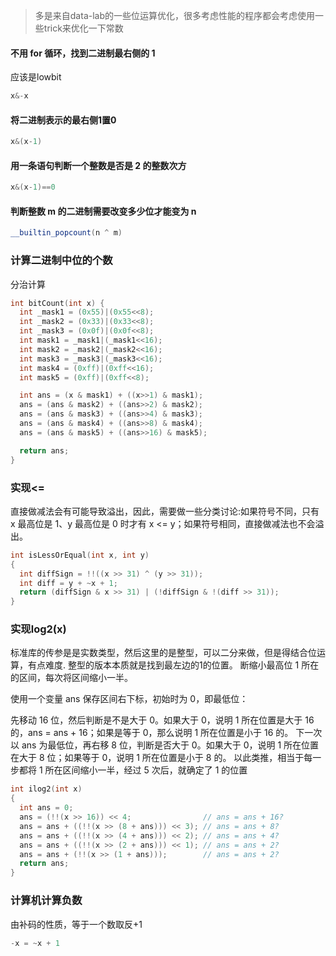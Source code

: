 > 多是来自data-lab的一些位运算优化，很多考虑性能的程序都会考虑使用一些trick来优化一下常数

#### 不用 for 循环，找到二进制最右侧的 1
应该是lowbit
```c++
x&-x
```
#### 将二进制表示的最右侧1置0
```c++
x&(x-1)
```

#### 用一条语句判断一个整数是否是 2 的整数次方
```c++
x&(x-1)==0
```

#### 判断整数 m 的二进制需要改变多少位才能变为 n
```c++
__builtin_popcount(n ^ m)
```

### 计算二进制中位的个数
分治计算
```c++
int bitCount(int x) {
  int _mask1 = (0x55)|(0x55<<8);
  int _mask2 = (0x33)|(0x33<<8);
  int _mask3 = (0x0f)|(0x0f<<8);
  int mask1 = _mask1|(_mask1<<16);
  int mask2 = _mask2|(_mask2<<16);
  int mask3 = _mask3|(_mask3<<16);
  int mask4 = (0xff)|(0xff<<16);
  int mask5 = (0xff)|(0xff<<8);

  int ans = (x & mask1) + ((x>>1) & mask1);
  ans = (ans & mask2) + ((ans>>2) & mask2);
  ans = (ans & mask3) + ((ans>>4) & mask3);
  ans = (ans & mask4) + ((ans>>8) & mask4);
  ans = (ans & mask5) + ((ans>>16) & mask5);

  return ans;
}
```

### 实现<=
直接做减法会有可能导致溢出，因此，需要做一些分类讨论:如果符号不同，只有 x 最高位是 1、y 最高位是 0 时才有 x <= y；如果符号相同，直接做减法也不会溢出。
```c++
int isLessOrEqual(int x, int y)
{
  int diffSign = !!((x >> 31) ^ (y >> 31));
  int diff = y + ~x + 1;
  return (diffSign & x >> 31) | (!diffSign & !(diff >> 31));
}
```

### 实现log2(x)
标准库的传参是是实数类型，然后这里的是整型，可以二分来做，但是得结合位运算，有点难度.
整型的版本本质就是找到最左边的1的位置。
断缩小最高位 1 所在的区间，每次将区间缩小一半。

使用一个变量 ans 保存区间右下标，初始时为 0，即最低位：

先移动 16 位，然后判断是不是大于 0。如果大于 0，说明 1 所在位置是大于 16 的，ans = ans + 16；如果是等于 0，那么说明 1 所在位置是小于 16 的。
下一次以 ans 为最低位，再右移 8 位，判断是否大于 0。如果大于 0，说明 1 所在位置在大于 8 位；如果等于 0，说明 1 所在位置是小于 8 的。 以此类推，相当于每一步都将 1 所在区间缩小一半，经过 5 次后，就确定了 1 的位置

```c++
int ilog2(int x)
{
  int ans = 0;
  ans = (!!(x >> 16)) << 4;                // ans = ans + 16?
  ans = ans + ((!!(x >> (8 + ans))) << 3); // ans = ans + 8?
  ans = ans + ((!!(x >> (4 + ans))) << 2); // ans = ans + 4?
  ans = ans + ((!!(x >> (2 + ans))) << 1); // ans = ans + 2?
  ans = ans + (!!(x >> (1 + ans)));        // ans = ans + 2?
  return ans;
}
```

### 计算机计算负数
由补码的性质，等于一个数取反+1
```c++
-x = ~x + 1
```